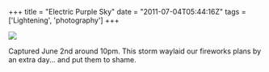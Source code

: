 +++
title = "Electric Purple Sky"
date = "2011-07-04T05:44:16Z"
tags = ['Lightening', 'photography']
+++

![](/post/electric-purple-sky/IMG_1012.jpeg)

Captured June 2nd around 10pm. This storm waylaid our fireworks plans by an
extra day... and put them to shame.

